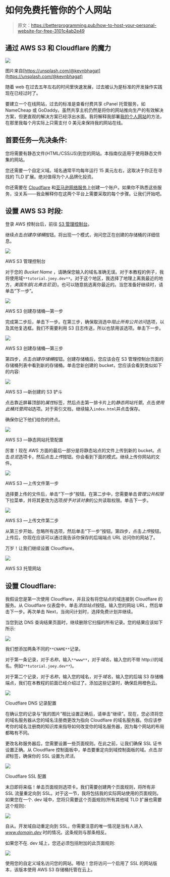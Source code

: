 # 如何免费托管你的个人网站

> 原文：<https://betterprogramming.pub/how-to-host-your-personal-website-for-free-3101c4ab2e49>

## 通过 AWS S3 和 Cloudflare 的魔力

![](img/31da440bd88efd360ce11f1dad8836f8.png)

图片来自[https://unsplash.com/@kevnbhagat](https://unsplash.com/@kevnbhagat)

随着 web 在过去五年左右的时间里快速发展，过去被认为是标准的开发操作实践现在已经过时了。

要建立一个在线网站，过去的标准是查看付费共享 cPanel 托管服务，如 NameCheap 或 GoDaddy。虽然共享主机仍然是将你的网站推向生产的有效解决方案，但更直观的解决方案已经浮出水面。我将解释我部署[我的个人网站](http://joey.dev)的方法，在那里我每个月实际上只需支付 0 美元来保持我的网站在线。

## 首要任务—先决条件:

您将需要有静态文件(HTML/CSS/JS)到您的网站。本指南仅适用于使用静态文件集的网站。

您还需要一个自定义域。域名通常平均每年运行 15 美元左右，这取决于你正在寻找的 TLD 扩展。绝对值得为个人品牌化投资。

你还需要在 [Cloudflare](https://www.cloudflare.com/) 和[亚马逊网络服务](https://aws.amazon.com/)上创建一个账户。如果你不熟悉这些服务，没关系——我会解释你在这两个平台上需要采取的每个步骤。让我们开始吧。

## 设置 AWS S3 时段:

登录 AWS 控制台后，前往 [S3 管理控制台](https://console.aws.amazon.com/s3/home)。

继续点击*创建存储桶*按钮。将出现一个模式，询问您正在创建的存储桶的详细信息。

![](img/49e2d630f51d281eb6dcb65cc197ff4e.png)

AWS S3 管理控制台

对于您的 *Bucket Name* ，请确保您输入的域名准确无误。对于本教程的例子，我将使用域`**tutorial.joey.dev**`。对于这个地区，我选择了地理上离我最近的地方，*美国东部(北弗吉尼亚)*。也可以随意挑选离你最近的。当您准备好继续时，请单击“下一步”。

![](img/9e9440420c56efbb8e17e4d8b685a725.png)

AWS S3 创建存储桶—第一步

完成第二步后，单击下一步。在第三步，确保取消选中*阻止所有公共访问*选项，以及其他复选框。我们不需要利用 S3 日志传送，所以也禁用该选项。单击下一步。

![](img/917be12df70824958d46992c27dd5c66.png)

AWS S3 创建存储桶—第三步

第四步，点击*创建存储桶*按钮。创建存储桶后，您应该会在 S3 管理控制台页面的存储桶列表中看到新的存储桶。单击您新创建的 bucket，您应该会看到类似如下的内容:

![](img/b6f2c90bd6012638299d00ccea2e8d01.png)

AWS S3 —新创建的 S3 铲斗

点击靠近屏幕顶部的*属性*标签，然后点击第一排卡片上的*静态网站托管*。点击*使用此桶托管网站*选项。对于索引文档，继续输入`index.html`并点击保存。

确保你记下他们给你的终点。

![](img/1d20422fa6834d5a32bb2ee8cdaeea89.png)

AWS S3 —静态网站托管配置

厉害！现在 AWS 方面的最后一部分是将静态站点的文件上传到新的 bucket。点击*总览*选项卡，然后点击*上传*按钮。你会看到下面的模式。继续上传你网站的文件。

![](img/d2da85965007dfbe98902c692eb8b761.png)

AWS S3 —上传文件第一步

选择要上传的文件后，单击“下一步”按钮。在第二步中，您需要单击*管理公共权限*下拉菜单，并将其更改为选项*授予对该对象*的公共读取权限。单击下一步。

![](img/cb6a013df4367cc8c17511134522de31.png)

AWS S3 —上传文件第二步

从第三步开始，忽略所有选项，然后单击“下一步”按钮。第四步，点击*上传*按钮。上传后，你现在应该可以通过我告诉你保存的后端端点 URL 访问你的网站了。

万岁！让我们继续设置 Cloudflare。

![](img/5b5565743b3dd70e7fc05c19bfa2d808.png)

AWS S3 托管网站

## 设置 Cloudflare:

我假设您是第一次使用 Cloudflare，并且没有将您站点的域连接到 Cloudflare 的服务。从 Cloudflare 仪表盘中，单击*添加站点*按钮。输入您的网站 URL，然后单击下一步。再次单击 Next，当询问计划时，选择免费计划并继续。

当您到达 DNS 查询结果页面时，继续删除它扫描的所有记录。您的结果应该如下所示:

![](img/ee1bc27fa2edc401a93f5bdcd5b809e8.png)

我们想添加两条不同的`**CNAME**`记录。

对于第一条记录，对于*名称*，输入`**www**`，对于*域名*，输入您的不带 http://的域名。例如`**tutorial.joey.dev**`)。

对于第二个记录，对于*名称*，输入您的域名，对于*域名*，输入您的后端 S3 存储桶端点，我们在本教程的前面已经介绍过了。添加这些记录时，确保启用橙色云。

![](img/2602c47b12c6112a046d6e8c6951ac7b.png)

Cloudflare DNS 记录配置

在确认您的记录与“我的图片”相比设置正确后，请单击“继续”。现在，您必须将您的域名服务器从您的域名注册商更改为指向 Cloudflare 的域名服务器。你应该参考你的域名注册商的知识库来指导如何改变你的域名服务器，因为每个网站的布局都略有不同。

更改名称服务器后，您需要设置一些页面规则。在此之前，让我们确保 SSL 证书设置正确。从 Cloudflare 控制面板中，单击要重定向到域控制面板的域。点击*加密*标签，确保你的 SSL 设置为*灵活*。

![](img/4209f9d9b5b27f262e0f1bcc0c43a8cb.png)

Cloudflare SSL 配置

末日即将来临！单击页面规则选项卡。我们需要创建两个页面规则，将所有非 SSL 流量重定向到 SSL。对于这一节，我将包括我的实际网站使用的页面规则。如果您在一个. dev 域中，您将只需要这个页面规则(所有其他域 TLD 扩展也需要这个规则):

![](img/98d5341a620954c86c2cf5f65f013bdc.png)

自从。开发域自动重定向到 SSL，你需要注意的唯一情况是当有人进入 *www.domain.dev* 时的情况。这条规则与那条相反。

如果您不在. dev 域上，您还必须包括附加的此页面规则:

![](img/1d94da62f271dcb746cf0ef4092f94ed.png)

使用您的自定义域名访问您的网站。嗒哒！您将访问一个启用了 SSL 的网站版本，该版本使用 AWS S3 存储桶托管在云上。